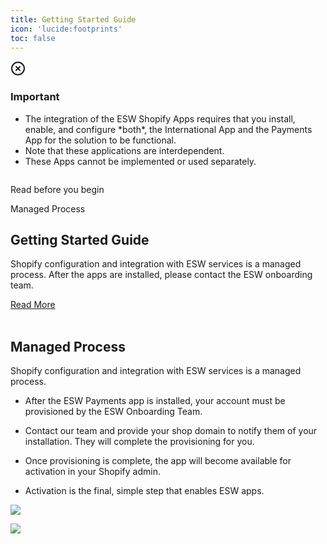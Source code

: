 ```yaml
---
title: Getting Started Guide
icon: 'lucide:footprints'
toc: false
---
```


<div class="bg-red-50 border border-red-200 text-sm text-red-800 rounded-lg p-4 dark:bg-red-800/10 dark:border-red-900 dark:text-red-500" role="alert" tabindex="-1" aria-labelledby="hs-with-list-label">
  <div class="flex">
    <div class="shrink-0">
      <svg class="shrink-0 size-4 mt-0.5" xmlns="http://www.w3.org/2000/svg" width="24" height="24" viewBox="0 0 24 24" fill="none" stroke="currentColor" stroke-width="2" stroke-linecap="round" stroke-linejoin="round">
        <circle cx="12" cy="12" r="10"></circle>
        <path d="m15 9-6 6"></path>
        <path d="m9 9 6 6"></path>
      </svg>
    </div>
    <div class="ms-4">
      <h3 id="hs-with-list-label" class="text-sm font-semibold">
        Important
      </h3>
      <div class="mt-2 text-sm text-red-700 dark:text-red-400">
        <ul class="list-disc space-y-1 ps-5">
          <li>
            The integration of the ESW Shopify Apps requires that you install, enable, and configure *both*, the International App and the Payments App for the solution to be functional.
          </li>
          <li>
            Note that these applications are interdependent.
          </li>
          <li>
            These Apps cannot be implemented or used separately.
          </li>
        </ul>
      </div>
    </div>
  </div>
</div>

<div class="container mx-auto p-4 md:py-4 px-0 md:p-10 md:px-0">
  <div class="relative px-10 md:p-0 transform duration-500 shadow-sm">
    <img class="xl:max-w-6xl" src="/e9d97aa0-f187-47e8-ab8a-34c41cc5eac6.webp" alt="">
    <div class="content bg-white dark:bg-gray-900 p-2 pt-8 md:p-12 pb-12 lg:max-w-lg w-full lg:absolute top-48 left-2 opacity-85">
      <div class="flex justify-between font-bold text-sm">
        <p class="text-black dark:text-white">Read before you begin</p>
        <p class="text-gray-400 dark:text-gray-300">Managed Process</p>
      </div>
      <h2 class="text-3xl font-semibold mt-4 md:mt-10 text-black dark:text-white">Getting Started Guide</h2>
      <p class="my-3 text-justify font-medium text-gray-700 dark:text-gray-300 md:tracking-normal leading-relaxed">
        Shopify configuration and integration with ESW services is a managed process. After the apps are installed, please contact the ESW onboarding team.
      </p>
      <a href="https://esw-know.vercel.app/shopify/getting-started-guide/getting-started#managed-process" 
   class="mt-2 md:mt-5 p-3 px-5 bg-black text-white font-bold text-sm hover:bg-purple-800 inline-block">
  Read More
</a>
    </div>
  </div>

<br>



## Managed Process

Shopify configuration and integration with ESW services is a managed process.

- After the ESW Payments app is installed, your account must be provisioned by the ESW Onboarding Team.

- Contact our team and provide your shop domain to notify them of your installation. They will complete the provisioning for you.

- Once provisioning is complete, the app will become available for activation in your Shopify admin.

- Activation is the final, simple step that enables ESW apps.



![](/mermaid-diagram-2025-08-11-164230.png)


[![](https://mermaid.ink/img/pako:eNp1kk2P2jAQhv_KaM6wChAE-LAS2kqoUldCClyqXNx4Eqwm49QZb5si_nvtDd0LrU8zfp_58viKlTOECkse6EcgruiT1Y3XXckQjw7iOHTfyE9-r73YyvaaBc6gBzgP_5KKJBUX19t6hL3pLD8yp8ScaBDLDRzJW2ceoUOCDm7-xb5ReU9ynj8_Fwo-8yC6bUEuFG0hz1qsY93Cvu__Sx712BHL8ADtjQENr9p_J5mEIgonBS-OTagE5N6qOHjTrTVaCOrA1VTUyjhFnWLUQcHRu4rIwE8rF2jcvI0DgGOIb5uuU3SaB2fYke-0NXEH15ShxNhmRyWqaBqqdWiljOu5RTRtoxi5QiU-0Ay9C80FVa3bIXqhT1nv6_uLxFf86tyH2_hU6R5NbMi_uMCCaveOorriL1TLXfa03m6ybb7Is_VquZnhiGqRZU_bXZ4vs3yz265Wi9Vthr_fk0dhs54hGSvOv04_qnJc2wZvfwBg6Mdc?type=png)](https://mermaid.live/edit#pako:eNp1kk2P2jAQhv_KaM6wChAE-LAS2kqoUldCClyqXNx4Eqwm49QZb5si_nvtDd0LrU8zfp_58viKlTOECkse6EcgruiT1Y3XXckQjw7iOHTfyE9-r73YyvaaBc6gBzgP_5KKJBUX19t6hL3pLD8yp8ScaBDLDRzJW2ceoUOCDm7-xb5ReU9ynj8_Fwo-8yC6bUEuFG0hz1qsY93Cvu__Sx712BHL8ADtjQENr9p_J5mEIgonBS-OTagE5N6qOHjTrTVaCOrA1VTUyjhFnWLUQcHRu4rIwE8rF2jcvI0DgGOIb5uuU3SaB2fYke-0NXEH15ShxNhmRyWqaBqqdWiljOu5RTRtoxi5QiU-0Ay9C80FVa3bIXqhT1nv6_uLxFf86tyH2_hU6R5NbMi_uMCCaveOorriL1TLXfa03m6ybb7Is_VquZnhiGqRZU_bXZ4vs3yz265Wi9Vthr_fk0dhs54hGSvOv04_qnJc2wZvfwBg6Mdc)
